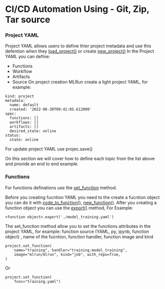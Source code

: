 # CI/CD Automation Using - Git, Zip, Tar source 

### Project YAML
Project YAML allows users to define thier project metadata and use this defention when they [load_project()](https://docs.mlrun.org/en/latest/api/mlrun.projects.html#mlrun.projects.load_project) or create [new_project()](https://docs.mlrun.org/en/latest/api/mlrun.projects.html#mlrun.projects.new_project)
In the Project YAML you can define:
* Functions 
* Workflow
* Artifacts
* Source 
On project creation MLRun create a light project YAML, for example: 
````
kind: project
metadata:
  name: default
  created: '2022-06-30T09:41:05.612000'
spec:
  functions: []
  workflows: []
  artifacts: []
  desired_state: online
status:
  state: online
````
For update project YAML use projec.save()

On this section we will cover how to define each topic from the list above and provide an end to end example.

### Functions
For functions definations use the [set_function](https://docs.mlrun.org/en/latest/api/mlrun.projects.html?highlight=set_function#mlrun.projects.MlrunProject.set_function) method.

Before you creating fucntion YAML you need to the create a fucntion object you can do it with [code_to_function()](https://docs.mlrun.org/en/latest/api/mlrun.html?highlight=code_to_function#mlrun.code_to_function), [new_function()](https://docs.mlrun.org/en/latest/api/mlrun.run.html?highlight=new_function#mlrun.run.new_function).
After you creating a function object you can use the [export()](https://docs.mlrun.org/en/latest/api/mlrun.runtimes.html?highlight=export#mlrun.runtimes.BaseRuntime.export) method, For Example:
````
<function object>.export('./model_training.yaml')
````

The set_function method allow you to set the functions attributes in the project YAML, for example: 
function source (YAML, py, ipynb, function object) , name of the fucntion, function handler, function image and kind
````
project.set_function(
    name="training", handler="training.model_training",
    image="mlrun/mlrun", kind="job", with_repo=True,
)
````
Or
````
project.set_function(
    func="training.yaml")
````

